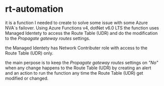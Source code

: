 # rt-automation

it is a function I needed to create to solve some issue with some Azure NVA`s failover.
Using Azure Functions v4, dotNet v6.0 LTS the function uses Managed Identety to access the
Route Table (UDR) and do the modification to the *Propagate gateway routes* settings.

the Managed Identety has Network Contributer role with access to the Route Table (UDR) only.

the main perpose is to keep the *Propagate gateway routes* settings on *"No"* when any change happens to the Route Table (UDR)
by creating an alert and an action to run the function any time the Route Table (UDR) get modified or changed.
